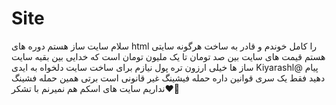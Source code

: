 # Site
سلام سایت ساز هستم دوره های html را کامل خوندم و قادر به ساخت هرگونه سایتی هستم قیمت های سایت بین صد تومان تا یک ملیون تومان است که خدایی بین بقیه سایت ساز ها خیلی ارزون تره پول نیازم برای ساخت سایت دلخواه به ایدی Kiyarashl@ پیام دهید فقط یک سری قوانین داره حمله فیشینگ غیر قانونی است برتی همین حمله فشینگ نداریم سایت های اسکم هم نمیرنم با تشکر❤️🌷
